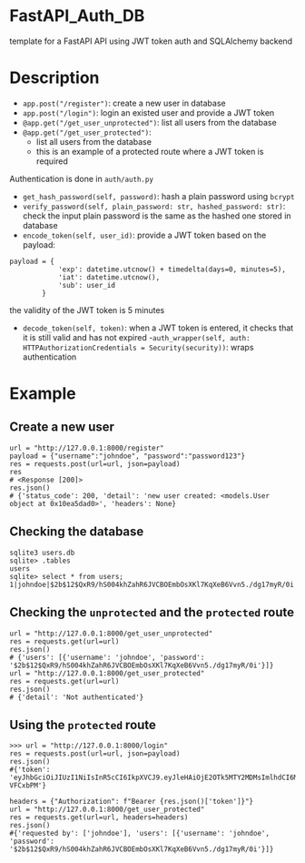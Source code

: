 # FastAPI_Auth_DB
template for a FastAPI API using JWT token auth and SQLAlchemy backend

# Description
- `app.post("/register")`: create a new user in database
- `app.post("/login")`: login an existed user and provide a JWT token
- `@app.get("/get_user_unprotected")`: list all users from the database
- `@app.get("/get_user_protected")`: 
  - list all users from the database
  - this is an example of a protected route where a JWT token is required


Authentication is done  in `auth/auth.py`
- `get_hash_password(self, password)`: hash a plain password using `bcrypt`
- `verify_password(self, plain_password: str, hashed_password: str)`: check the input plain password is the same  as the hashed one stored in database
- `encode_token(self, user_id)`: provide a JWT token based on the payload:
```commandline
payload = {
            'exp': datetime.utcnow() + timedelta(days=0, minutes=5),
            'iat': datetime.utcnow(),
            'sub': user_id
        }
```
the validity of the JWT token is 5 minutes
- `decode_token(self, token)`: when a JWT token is entered, it checks that it is still valid and has not expired
-`auth_wrapper(self, auth: HTTPAuthorizationCredentials = Security(security))`: wraps authentication

# Example

## Create a new user
```commandline
url = "http://127.0.0.1:8000/register"
payload = {"username":"johndoe", "password":"password123"}
res = requests.post(url=url, json=payload)
res
# <Response [200]>
res.json()
# {'status_code': 200, 'detail': 'new user created: <models.User object at 0x10ea5dad0>', 'headers': None}
```

## Checking the database
```commandline
sqlite3 users.db 
sqlite> .tables
users
sqlite> select * from users;
1|johndoe|$2b$12$QxR9/hS004khZahR6JVCBOEmbOsXKl7KqXeB6Vvn5./dg17myR/0i
```

## Checking the `unprotected` and the `protected` route
```commandline
url = "http://127.0.0.1:8000/get_user_unprotected"
res = requests.get(url=url)
res.json()
# {'users': [{'username': 'johndoe', 'password': '$2b$12$QxR9/hS004khZahR6JVCBOEmbOsXKl7KqXeB6Vvn5./dg17myR/0i'}]}
url = "http://127.0.0.1:8000/get_user_protected"
res = requests.get(url=url)
res.json()
# {'detail': 'Not authenticated'}
```

## Using the `protected` route
```commandline
>>> url = "http://127.0.0.1:8000/login"
res = requests.post(url=url, json=payload)
res.json()
#{'token': 'eyJhbGciOiJIUzI1NiIsInR5cCI6IkpXVCJ9.eyJleHAiOjE2OTk5MTY2MDMsImlhdCI6MTY5OTkxNjMwMywic3ViIjoiam9obmRvZSJ9.lslh3yrQYM_nEicM7fkoDaVAAPHGnZDGf8p-VFCxbPM'}

headers = {"Authorization": f"Bearer {res.json()['token']}"}
url = "http://127.0.0.1:8000/get_user_protected"
res = requests.get(url=url, headers=headers)
res.json()
#{'requested by': ['johndoe'], 'users': [{'username': 'johndoe', 'password': '$2b$12$QxR9/hS004khZahR6JVCBOEmbOsXKl7KqXeB6Vvn5./dg17myR/0i'}]}

```

